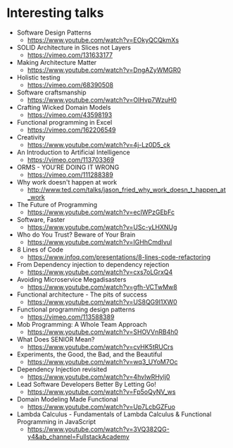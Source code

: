 # Interesting talks

* Software Design Patterns
  * https://www.youtube.com/watch?v=EOkyQCQkmXs
* SOLID Architecture in Slices not Layers
  * https://vimeo.com/131633177
* Making Architecture Matter
  * https://www.youtube.com/watch?v=DngAZyWMGR0
* Holistic testing
  * https://vimeo.com/68390508
* Software craftsmanship
  * https://www.youtube.com/watch?v=OIHvp7WzuH0
* Crafting Wicked Domain Models
  * https://vimeo.com/43598193
* Functional programming in Excel
  * https://vimeo.com/162206549
* Creativity
  * https://www.youtube.com/watch?v=4j-Lz0D5_ck
* An Introduction to Artificial Intelligence
  * https://vimeo.com/113703369
* ORMS - YOU’RE DOING IT WRONG
  * https://vimeo.com/111288389
* Why work doesn't happen at work
  * http://www.ted.com/talks/jason_fried_why_work_doesn_t_happen_at_work
* The Future of Programming
  * https://www.youtube.com/watch?v=ecIWPzGEbFc 
* Software, Faster
  * https://www.youtube.com/watch?v=USc-yLHXNUg 
* Who do You Trust? Beware of Your Brain
  * https://www.youtube.com/watch?v=IGHhCmdIvuI
* 8 Lines of Code
  * https://www.infoq.com/presentations/8-lines-code-refactoring
* From Dependency injection to dependency rejection
  * https://www.youtube.com/watch?v=cxs7oLGrxQ4
* Avoiding Microservice Megadisasters
  * https://www.youtube.com/watch?v=gfh-VCTwMw8
* Functional architecture - The pits of success
  * https://www.youtube.com/watch?v=US8QG9I1XW0
* Functional programming design patterns
  * https://vimeo.com/113588389
* Mob Programming: A Whole Team Approach
  * https://www.youtube.com/watch?v=SHOVVnRB4h0
* What Does SENIOR Mean?
  * https://www.youtube.com/watch?v=cvHK5tRUCrs
* Experiments, the Good, the Bad, and the Beautiful
  * https://www.youtube.com/watch?v=wq3_UYoM7Oc
* Dependency Injection revisited
  * https://www.youtube.com/watch?v=4hvIwRHylj0
* Lead Software Developers Better By Letting Go!
  * https://www.youtube.com/watch?v=Fp5oQyNV_ws
* Domain Modeling Made Functional
  * https://www.youtube.com/watch?v=Up7LcbGZFuo
* Lambda Calculus - Fundamentals of Lambda Calculus & Functional Programming in JavaScript
  * https://www.youtube.com/watch?v=3VQ382QG-y4&ab_channel=FullstackAcademy
